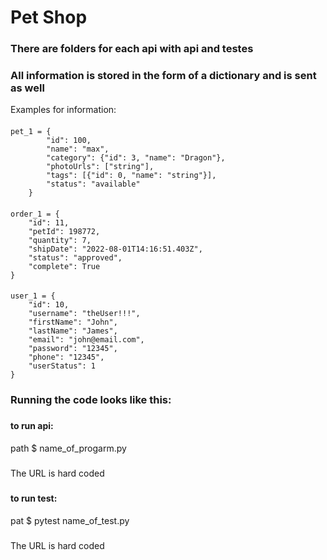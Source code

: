 # Pet Shop


### There are folders for each api with api and testes

###  All information is stored in the form of a dictionary and is sent as well

Examples for information:

####  
    pet_1 = {
            "id": 100,
            "name": "max",
            "category": {"id": 3, "name": "Dragon"},
            "photoUrls": ["string"],
            "tags": [{"id": 0, "name": "string"}],
            "status": "available"
        }

#### 
    order_1 = {
        "id": 11,
        "petId": 198772,
        "quantity": 7,
        "shipDate": "2022-08-01T14:16:51.403Z",
        "status": "approved",
        "complete": True
    }

####  
    user_1 = {
        "id": 10,
        "username": "theUser!!!",
        "firstName": "John",
        "lastName": "James",
        "email": "john@email.com",
        "password": "12345",
        "phone": "12345",
        "userStatus": 1
    }
###
### Running the code looks like this:
###
#### to run api:
path $ name_of_progarm.py
#####
The URL is hard coded
###
#### to run test:
pat $ pytest name_of_test.py 
#####
The URL is hard coded
